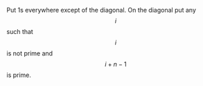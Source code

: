 Put 1s everywhere except of the diagonal.  On the diagonal put any $$i$$ such that $$i$$ is not prime and $$i + n - 1$$ is prime.
